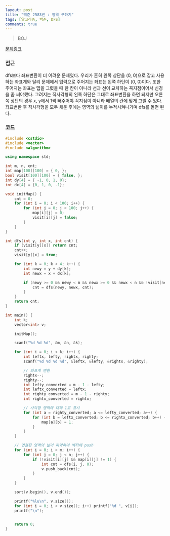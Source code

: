 ```yaml
---
layout: post
title: "백준 2583번 : 영역 구하기"
tags: [알고리즘, 백준, DFS]
comments: true
---
```


> BOJ  

[문제링크](https://www.acmicpc.net/problem/2583)  

### 접근  
dfs보다 좌표변환이 더 어려운 문제였다. 우리가 흔히 왼쪽 상단을 (0, 0)으로 잡고 사용하는 좌표계와 달리 문제에서 입력으로 주어지는 좌표는 왼쪽 하단이 (0, 0)이다. 또한 주어지는 좌표는 맵을 그렸을 때 한 칸이 아니라 선과 선이 교차하는 꼭지점이어서 신경을 좀 써야했다. 그려지는 직사각형의 왼쪽 하단은 그대로 좌표변환을 하면 되지만 오른쪽 상단의 경우 x, y에서 1씩 빼주어야 꼭지점이 아니라 배열의 칸에 맞게 그릴 수 있다. 좌표변환 후 직사각형을 모두 채운 후에는 영역의 넓이를 누적시켜나가며 dfs를 돌면 된다.  

### 코드  
~~~c++
#include <cstdio>
#include <vector>
#include <algorithm>

using namespace std;

int m, n, cnt;
int map[100][100] = { 0, };
bool visit[100][100] = { false, };
int dy[4] = { -1, 0, 1, 0};
int dx[4] = {0, 1, 0, -1};

void initMap() {
    cnt = 0;
    for (int i = 0; i < 100; i++) {
        for (int j = 0; j < 100; j++) {
            map[i][j] = 0;
            visit[i][j] = false;
        }
    }
}

int dfs(int y, int x, int cnt) {
    if (visit[y][x]) return cnt;
    cnt++;
    visit[y][x] = true;

    for (int k = 0; k < 4; k++) {
        int newy = y + dy[k];
        int newx = x + dx[k];

        if (newy >= 0 && newy < m && newx >= 0 && newx < n && !visit[newy][newx] && map[newy][newx] != 1) {
            cnt = dfs(newy, newx, cnt);
        }
    }
    return cnt;
}

int main() {
    int k;
    vector<int> v;

    initMap();

    scanf("%d %d %d", &m, &n, &k);

    for (int i = 0; i < k; i++) {
        int leftx, lefty, rightx, righty;
        scanf("%d %d %d %d", &leftx, &lefty, &rightx, &righty);

        // 좌표계 변환
        rightx--;
        righty--;
        int lefty_converted = m - 1 - lefty;
        int leftx_converted = leftx;
        int righty_converted = m - 1 - righty;
        int rightx_converted = rightx;

        // 사각형 영역에 대해 1로 표시
        for (int a = righty_converted; a <= lefty_converted; a++) {
            for (int b = leftx_converted; b <= rightx_converted; b++) {
                map[a][b] = 1;
            }
        }
    }

    // 연결된 영역의 넓이 파악하여 벡터에 push
    for (int i = 0; i < m; i++) {
        for (int j = 0; j < n; j++) {
            if (!visit[i][j] && map[i][j] != 1) {
                int cnt = dfs(i, j, 0);
                v.push_back(cnt);
            }
        }
    }

    sort(v.begin(), v.end());

    printf("%lu\n", v.size());
    for (int i = 0; i < v.size(); i++) printf("%d ", v[i]);
    printf("\n");


    return 0;
}
~~~
